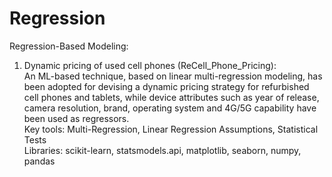 # Regression
Regression-Based Modeling:

1) Dynamic pricing of used cell phones (ReCell_Phone_Pricing): <br>
An ML-based technique, based on linear multi-regression modeling, has been adopted for devising a dynamic pricing strategy 
for refurbished cell phones and tablets, while device attributes such as year of release, camera resolution, brand, operating
system and 4G/5G capability have been used as regressors.  <br>
Key tools: Multi-Regression, Linear Regression Assumptions, Statistical Tests <br>
Libraries: scikit-learn, statsmodels.api, matplotlib, seaborn, numpy, pandas  
